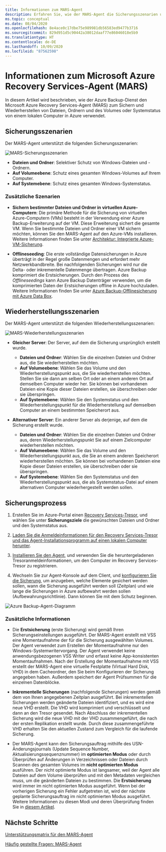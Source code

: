 ```yaml
---
title: Informationen zum MARS-Agent
description: Erfahren Sie, wie der MARS-Agent die Sicherungsszenarien unterstützt.
ms.topic: conceptual
ms.date: 08/04/2020
ms.openlocfilehash: 8e4ace0c17dbe75e989981db56583ed9477b3716
ms.sourcegitcommit: 829d951d5c90442a38012daaf77e86046018e5b9
ms.translationtype: HT
ms.contentlocale: de-DE
ms.lasthandoff: 10/09/2020
ms.locfileid: "87562598"
---
```

# <a name="about-the-microsoft-azure-recovery-services-mars-agent"></a>Informationen zum Microsoft Azure Recovery Services-Agent (MARS)

In diesem Artikel wird beschrieben, wie der Azure Backup-Dienst den Microsoft Azure Recovery Services-Agent (MARS) zum Sichern und Wiederherstellen von Dateien, Ordnern und des Volumes oder Systemstatus von einem lokalen Computer in Azure verwendet.

## <a name="backup-scenarios"></a>Sicherungsszenarien

Der MARS-Agent unterstützt die folgenden Sicherungsszenarien:

![MARS-Sicherungsszenarien](./media/backup-try-azure-backup-in-10-mins/backup-scenarios.png)

- **Dateien und Ordner**: Selektiver Schutz von Windows-Dateien und -Ordnern.
- **Auf Volumeebene**: Schutz eines gesamten Windows-Volumes auf Ihrem Computer.
- **Auf Systemebene**: Schutz eines gesamten Windows-Systemstatus.

### <a name="additional-scenarios"></a>Zusätzliche Szenarien

- **Sichern bestimmter Dateien und Ordner in virtuellen Azure-Computern**: Die primäre Methode für die Sicherung von virtuellen Azure-Computern (VMs) besteht in der Verwendung einer Azure Backup-Erweiterung auf der VM. Diese Erweiterung sichert die gesamte VM. Wenn Sie bestimmte Dateien und Ordner einer VM sichern möchten, können Sie den MARS-Agent auf den Azure-VMs installieren. Weitere Informationen finden Sie unter [Architektur: Integrierte Azure-VM-Sicherung](./backup-architecture.md#architecture-built-in-azure-vm-backup).

- **Offlineseeding**: Die erste vollständige Datensicherungen in Azure überträgt in der Regel große Datenmengen und erfordert mehr Netzwerkbandbreite. Bei nachfolgenden Sicherungen wird nur die Delta- oder inkrementelle Datenmenge übertragen. Azure Backup komprimiert die Erstsicherungen. Durch den Prozess des *Offlineseedings* kann Azure Backup Datenträger verwenden, um die komprimierten Daten der Erstsicherungen offline in Azure hochzuladen. Weitere Informationen finden Sie unter [Azure Backup-Offlinesicherung mit Azure Data Box](offline-backup-azure-data-box.md).

## <a name="restore-scenarios"></a>Wiederherstellungsszenarien

Der MARS-Agent unterstützt die folgenden Wiederherstellungsszenarien:

![MARS-Wiederherstellungsszenarien](./media/backup-try-azure-backup-in-10-mins/restore-scenarios.png)

- **Gleicher Server**: Der Server, auf dem die Sicherung ursprünglich erstellt wurde.
  - **Dateien und Ordner**: Wählen Sie die einzelnen Dateien und Ordner aus, die Sie wiederherstellen möchten.
  - **Auf Volumeebene**: Wählen Sie das Volume und den Wiederherstellungspunkt aus, die Sie wiederherstellen möchten. Stellen Sie sie dann am selben Ort oder an einem anderen Ort auf demselben Computer wieder her.  Sie können bei vorhandenen Dateien eine Kopie dieser Dateien erstellen, sie überschreiben oder sie überspringen.
  - **Auf Systemebene**: Wählen Sie den Systemstatus und den Wiederherstellungspunkt für die Wiederherstellung auf demselben Computer an einem bestimmten Speicherort aus.

- **Alternativer Server**: Ein anderer Server als derjenige, auf dem die Sicherung erstellt wurde.
  - **Dateien und Ordner**: Wählen Sie die einzelnen Dateien und Ordner aus, deren Wiederherstellungspunkt Sie auf einem Zielcomputer wiederherstellen möchten.
  - **Auf Volumeebene**: Wählen Sie das Volume und den Wiederherstellungspunkt aus, die Sie an einem anderen Speicherort wiederherstellen möchten. Sie können bei vorhandenen Dateien eine Kopie dieser Dateien erstellen, sie überschreiben oder sie überspringen.
  - **Auf Systemebene**: Wählen Sie den Systemstatus und den Wiederherstellungspunkt aus, die als Systemstatus-Datei auf einem alternativen Computer wiederhergestellt werden sollen.

## <a name="backup-process"></a>Sicherungsprozess

1. Erstellen Sie im Azure-Portal einen [Recovery Services-Tresor](install-mars-agent.md#create-a-recovery-services-vault), und wählen Sie unter **Sicherungsziele** die gewünschten Dateien und Ordner und den Systemstatus aus.
2. [Laden Sie die Anmeldeinformationen für den Recovery Services-Tresor und das Agent-Installationsprogramm auf einen lokalen Computer herunter](./install-mars-agent.md#download-the-mars-agent).

3. [Installieren Sie den Agent](./install-mars-agent.md#install-and-register-the-agent), und verwenden Sie die heruntergeladenen Tresoranmeldeinformationen, um den Computer im Recovery Services-Tresor zu registrieren.
4. Wechseln Sie zur Agent-Konsole auf dem Client, und [konfigurieren Sie die Sicherung](./backup-windows-with-mars-agent.md#create-a-backup-policy), um anzugeben, welche Elemente gesichert werden sollen, wann die Sicherung ausgeführt werden soll (Zeitplan) und wie lange die Sicherungen in Azure aufbewahrt werden sollen (Aufbewahrungsrichtlinie). Dann können Sie mit dem Schutz beginnen.

![Azure Backup-Agent-Diagramm](./media/backup-try-azure-backup-in-10-mins/backup-process.png)

### <a name="additional-information"></a>Zusätzliche Informationen

- Die **Erstsicherung** (erste Sicherung) wird gemäß Ihren Sicherungseinstellungen ausgeführt.  Der MARS-Agent erstellt mit VSS eine Momentaufnahme der für die Sicherung ausgewählten Volumes. Der Agent verwendet zum Erstellen der Momentaufnahme nur den Windows-Systemwritervorgang. Der Agent verwendet keine anwendungsbezogenen VSS Writer und erfasst keine App-konsistenten Momentaufnahmen. Nach der Erstellung der Momentaufnahme mit VSS erstellt der MARS-Agent eine virtuelle Festplatte (Virtual Hard Disk, VHD) in dem Cacheordner, den Sie beim Konfigurieren der Sicherung angegeben haben. Außerdem speichert der Agent Prüfsummen für die einzelnen Datenblöcke.

- **Inkrementelle Sicherungen** (nachfolgende Sicherungen) werden gemäß dem von Ihnen angegebenen Zeitplan ausgeführt. Bei inkrementellen Sicherungen werden geänderte Dateien identifiziert, und es wird eine neue VHD erstellt. Die VHD wird komprimiert und verschlüsselt und dann an den Tresor gesendet. Nach Abschluss der inkrementellen Sicherung wird die neue VHD mit der VHD zusammengeführt, die nach der ersten Replikation erstellt wurde. Durch diese zusammengeführte VHD erhalten Sie den aktuellen Zustand zum Vergleich für die laufende Sicherung.

- Der MARS-Agent kann den Sicherungsauftrag mithilfe des USN-Änderungsjournals (Update Sequence Number, Aktualisierungssequenznummer) im **optimierten Modus** oder durch Überprüfen auf Änderungen in Verzeichnissen oder Dateien durch Scannen des gesamten Volumes im **nicht optimierten Modus** ausführen. Der nicht optimierte Modus ist langsamer, weil der Agent alle Dateien auf dem Volume überprüfen und mit den Metadaten vergleichen muss, um die geänderten Dateien zu bestimmen.  Die **Erstsicherung** wird immer im nicht optimierten Modus ausgeführt. Wenn bei der vorherigen Sicherung ein Fehler aufgetreten ist, wird der nächste geplante Sicherungsauftrag im nicht optimierten Modus ausgeführt. Weitere Informationen zu diesen Modi und deren Überprüfung finden Sie in [diesem Artikel](backup-azure-troubleshoot-slow-backup-performance-issue.md#cause-backup-job-running-in-unoptimized-mode).

## <a name="next-steps"></a>Nächste Schritte

[Unterstützungsmatrix für den MARS-Agent](./backup-support-matrix-mars-agent.md)

[Häufig gestellte Fragen: MARS-Agent](./backup-azure-file-folder-backup-faq.md)
